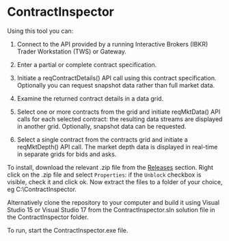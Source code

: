 # ContractInspector

Using this tool you can:

1. Connect to the API provided by a running Interactive Brokers (IBKR) Trader 
   Workstation (TWS) or Gateway.
   
2. Enter a partial or complete contract specification.

3. Initiate a reqContractDetails() API call using this contract specification.
   Optionally you can request snapshot data rather than full market data.

4. Examine the returned contract details in a data grid.

5. Select one or more contracts from the grid and initiate reqMktData() API 
   calls for each selected contract: the resulting data streams are displayed 
   in another grid. Optionally, snapshot data can be requested.
   
6. Select a single contract from the contracts grid and initiate a reqMktDepth()
   API call. The market depth data is displayed in real-time in separate grids
   for bids and asks.

To install, download the relevant .zip file from the 
[Releases](https://github.com/tradewright/ibapi-tools/releases)
section. Right click on the .zip file and select `Properties`: if the `Unblock` 
checkbox is visible, check it and click ok. Now extract the files to a folder 
of your choice, eg C:\ContractInspector. 

Alternatively clone the repository to your computer and build it using 
Visual Studio 15 or Visual Studio 17 from the ContractInspector.sln solution 
file in the ContractInspector folder.

To run, start the ContractInspector.exe file.
